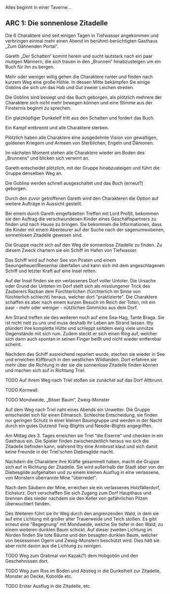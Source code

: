 Alles beginnt in einer Taverne...

## ARC 1: Die sonnenlose Zitadelle

Die 6 Charaktere sind seit einigen Tagen in Tiefwasser angekommen und verbringen einmal mehr einen Abend im berühmt-berüchtigten Gasthaus „Zum Gähnenden Portal“.

Gareth „Der Schatten“ kommt herein und sucht lautstark nach ein paar mutigen Männern, die sich trauen in den „Brunnen“ hinabzusteigen um ein Buch für ihn zu bergen.

Mehr oder weniger willig gehen die Charaktere runter und finden nach kurzem Weg eine große Höhle. In dessen Mitte bekämpfen Sie einige Goblins die sich um das Hab und Gut zweier Leichen streiten.

Die Goblins sind besiegt und das Buch geborgen, als plötzlich mehrere der Charaktere sich nicht mehr bewegen können und eine Stimme aus der Finsternis beginnt zu sprechen.

Ein glatzköpfiger Dunkelelf tritt aus den Schatten und fordert das Buch.

Ein Kampf entbrennt und alle Charaktere sterben.

Plötzlich haben alle Charaktere eine ausgedehnte Vision von gewaltigen, goldenen Kriegern und Armeen von Sterblichen, Engeln und Dämonen.

Im nächsten Moment stehen alle Charaktere wieder am Boden des „Brunnens“ und blicken sich verwirrt an.

Gareth entscheidet plötzlich, mit der Gruppe hinabzusteigen und führt die Gruppe denselben Weg an.

Die Goblins werden schnell ausgeschaltet und das Buch (erneut?) geborgen.

Durch den zuvor getroffenen Gareth wird den Charakteren die Option auf weitere Aufträge in Aussicht gestellt.

Bei einem durch Gareth eingefädelten Treffen mit Lord Profjît, bekommen sie den Auftrag die verschwundenen Kinder eines Geschäftspartners zu finden und nach Hause zu bringen. Sie bekommen die Informationen, dass die Kinder mit einem Abenteurer auf der Suche nach der sagenumwobenen, sonnenlosen Zitadelle gewesen sind.

Die Gruppe macht sich auf den Weg die sonnenlose Zitadelle zu finden. Zu diesem Zweck chartern sie ein Schiff im Hafen von Tiefwasser.

Das Schiff wird auf hoher See von Piraten und einem Seeungeheuer/Riesenhai überfallen und kann sich mit dem angeschlagenen Schiff und letzter Kraft auf eine Insel retten.

Auf der Insel finden sie ein verlassenes Dorf voller Untoter. Die Ursache oder Grund der Untoten im Dorf stellt sich als misslungener Trick des Zauberers Razban dem Fürchterlichen (fürchterlich im Sinne von fürchterlich schlecht) heraus, welcher dort "praktizierte". Die Charaktere schaffen es aber nach einem kurzen Besuch im Reich der Toten, mit ein paar - mehr oder weniger - nützlichen Gimmicks aus dem Dorf.

Am Strand treffen sie des weiteren noch auf eine Sea-Hag, Tante Braga. Sie ist nicht nett zu uns und muss deshalb ihr Leben am Strand lassen. Itty plündert ihre komplette Hütte und schleppt seitdem ewig viele unnütze Gegenstände mit sich rum. Zudem steckt er sich einen Ring auf, welcher sich dann auch spontan in seinen Finger beißt und nicht wieder entfernbar scheint.

Nachdem das Schiff ausreichend repariert wurde, stechen sie wieder in See und erreichen Kliffbruch in den westlichen Wildlanden. Dort erfahren sie mehr über die Richtung in der sie die sonnenlose Zitadelle finden können und machen sich auf in Richtung Triel.

<span class="todo">TODO</span> Auf ihrem Weg nach Triel stoßen sie zunächst auf das Dorf Altbrunn.

<span class="todo">TODO</span> Kornwall.

<span class="todo">TODO</span> Mondweide, „Böser Baum“, Zweig-Monster

Auf dem Weg nach Triel naht eines Abends ein Unwetter. Die Gruppe entscheidet sich für einen Eilmarsch. Schlechte Entscheidung, sie finden nur geringen Schutz in einer kleinen Baumgruppe und werden in der Nacht durch ein gutes Dutzend Twig-Blights und Needle-Blights angegriffen.

Am Mittag des 3. Tages erreichen sie Triel "die Eiserne" und checken in ein Gasthaus ein. Die Spieler finden zwischenzeitlich heraus wo sich die Zitadelle befinden kann, während Itty eine Armbrust klaut und sich damit keine Freunde in der Triel'schen Diebesgilde macht.

Nachdem die Charaktere ihre Kräfte gesammelt haben, macht die Gruppe sich auf in Richtung der Zitadelle. Sie wird außerhalb der Stadt aber von der Diebesgilde aufgehalten und zu einem kleinen Ausflug in eine verlassene, von Monstern überrannte Mine "überredet". 

Nach dem Säubern der Mine, erreichen sie ein verlassenes Holzfällerdorf, Eichsturz. Dort verschaffen Sie sich Zugang zum Dorf Haupthaus und brennen dies nieder nachdem sie den Keller von gefährlichen Pilzen überwuchtert fanden.

Des Weiteren führt sie ihr Weg durch den angrenzenden Wald, in dem sie auf eine Lichtung mit großer alter Trauerweide und Teich stoßen. Es gibt erneut eine "Begegnung" mit Mondweide, welche Sie tiefer in den Wald, zu einem weiteren dunklen Baum schickt. Auf dieser zweiten Lichtung im Norden finden Sie tote Bäume und den besagten dunklen Baum, welcher von besessenen Ogern und Zweig-Monstern beschützt wird. Dies hält sie aber nicht davon aus die Lichtung zu reinigen.

<span class="todo">TODO</span> Weg zum Grabmal von Kazak(?) dem Hobgoblin und den Geschehnissen dort.

<span class="todo">TODO</span> Weg zum Riss im Boden und Abstieg in die Dunkelheit zur Zitadelle, Monster an Decke, Kobolde etc.

<span class="todo">TODO</span> Erster Ausflug in die Zitadelle, etc.